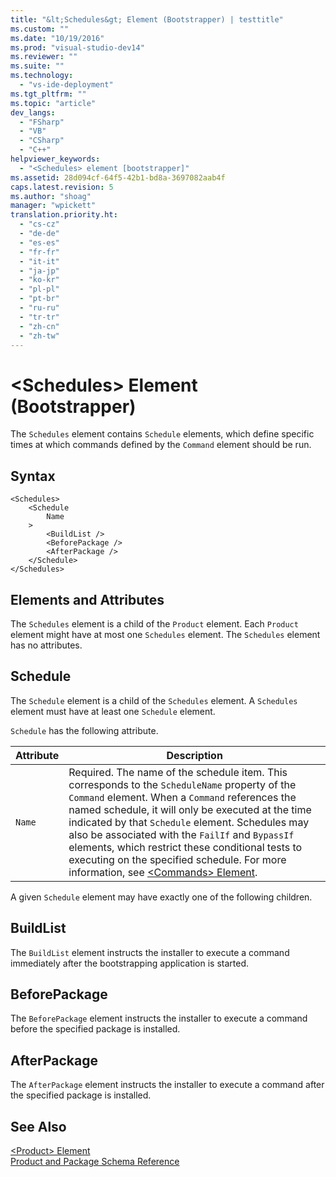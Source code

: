 ```yaml
---
title: "&lt;Schedules&gt; Element (Bootstrapper) | testtitle"
ms.custom: ""
ms.date: "10/19/2016"
ms.prod: "visual-studio-dev14"
ms.reviewer: ""
ms.suite: ""
ms.technology: 
  - "vs-ide-deployment"
ms.tgt_pltfrm: ""
ms.topic: "article"
dev_langs: 
  - "FSharp"
  - "VB"
  - "CSharp"
  - "C++"
helpviewer_keywords: 
  - "<Schedules> element [bootstrapper]"
ms.assetid: 28d094cf-64f5-42b1-bd8a-3697082aab4f
caps.latest.revision: 5
ms.author: "shoag"
manager: "wpickett"
translation.priority.ht: 
  - "cs-cz"
  - "de-de"
  - "es-es"
  - "fr-fr"
  - "it-it"
  - "ja-jp"
  - "ko-kr"
  - "pl-pl"
  - "pt-br"
  - "ru-ru"
  - "tr-tr"
  - "zh-cn"
  - "zh-tw"
---
```

# &lt;Schedules&gt; Element (Bootstrapper)
The `Schedules` element contains `Schedule` elements, which define specific times at which commands defined by the `Command` element should be run.  
  
## Syntax  
  
```  
<Schedules>  
    <Schedule  
        Name  
    >  
        <BuildList />  
        <BeforePackage />  
        <AfterPackage />  
    </Schedule>  
</Schedules>  
```  
  
## Elements and Attributes  
 The `Schedules` element is a child of the `Product` element. Each `Product` element might have at most one `Schedules` element. The `Schedules` element has no attributes.  
  
## Schedule  
 The `Schedule` element is a child of the `Schedules` element. A `Schedules` element must have at least one `Schedule` element.  
  
 `Schedule` has the following attribute.  
  
|Attribute|Description|  
|---------------|-----------------|  
|`Name`|Required. The name of the schedule item. This corresponds to the `ScheduleName` property of the `Command` element. When a `Command` references the named schedule, it will only be executed at the time indicated by that `Schedule` element. Schedules may also be associated with the `FailIf` and `BypassIf` elements, which restrict these conditional tests to executing on the specified schedule. For more information, see [\<Commands> Element](../deployment/-commands--element--bootstrapper-.md).|  
  
 A given `Schedule` element may have exactly one of the following children.  
  
## BuildList  
 The `BuildList` element instructs the installer to execute a command immediately after the bootstrapping application is started.  
  
## BeforePackage  
 The `BeforePackage` element instructs the installer to execute a command before the specified package is installed.  
  
## AfterPackage  
 The `AfterPackage` element instructs the installer to execute a command after the specified package is installed.  
  
## See Also  
 [\<Product> Element](../deployment/-product--element--bootstrapper-.md)   
 [Product and Package Schema Reference](../deployment/product-and-package-schema-reference.md)